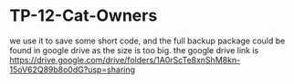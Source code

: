 # TP-12-Cat-Owners
we use it to save some short code, and the full backup package could be found in google drive as the size is too big.
the google drive link is https://drive.google.com/drive/folders/1A0rScTe8xnShM8kn-15oV62Q89b8o0dG?usp=sharing

